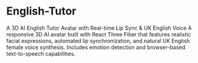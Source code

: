 # English-Tutor
A 3D AI English Tutor Avatar with Real-time Lip Sync &amp; UK English Voice A responsive 3D AI avatar built with React Three Fiber that features realistic facial expressions, automated lip synchronization, and natural UK English female voice synthesis. Includes emotion detection and browser-based text-to-speech capabilities.
